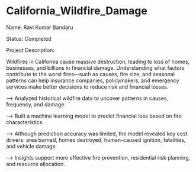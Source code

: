 # California_Wildfire_Damage

Name: Ravi Kumar Bandaru

Status: Completed

Project Description:

Wildfires in California cause massive destruction, leading to loss of homes, businesses, and billions in financial damage. Understanding what factors contribute to the worst fires—such as causes, fire size, and seasonal patterns can help insurance companies, policymakers, and emergency services make better decisions to reduce risk and financial losses.

--> Analyzed historical wildfire data to uncover patterns in causes, frequency, and damage.

--> Built a machine learning model to predict financial loss based on fire characteristics.

--> Although prediction accuracy was limited, the model revealed key cost drivers: area burned, homes destroyed, human-caused ignition, fatalities, and vehicle damage.

--> Insights support more effective fire prevention, residential risk planning, and resource allocation.


